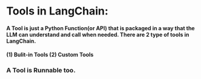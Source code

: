 # Tools in LangChain:
#### A Tool is just a Python Function(or API) that is packaged in a way that the LLM can understand and call when needed. There are 2 type of tools in LangChain.
#### (1) Bulit-in Tools (2) Custom Tools
### A Tool is Runnable too.
